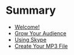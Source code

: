 # Summary

* [Welcome!](README.md)
* [Grow Your Audience](grow-your-audience.md)
* [Using Skype](using-skype.md)
* [Create Your MP3 File](create-your-mp3-file.md)


